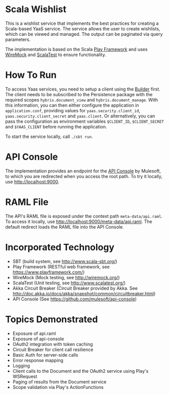 # Scala Wishlist
This is a wishlist service that implements the best practices for creating a Scala-based YaaS service. The service allows the user to create wishlists, which can be viewed and managed. The output can be paginated via query parameters.

The implementation is based on the Scala [Play Framework](https://github.com/playframework/playframework) and uses [WireMock](http://wiremock.org/) and [ScalaTest](https://github.com/scalatest/scalatest) to ensure functionality.

# How To Run
To access Yaas services, you need to setup a client using the [Builder](https://builder.yaas.io) first. The client needs to be subscribed to the Persistence package with the required scopes ```hybris.document_view``` and ```hybris.document_manage```.  With this information, you can then either configure the application in ```application.conf```, providing values for ```yaas.security.client_id```,  ```yaas.security.client_secret``` and ```yaas.client```. Or alternatively, you can pass the configuration as environment variables ```$CLIENT_ID```, ```$CLIENT_SECRET``` and ```$YAAS_CLIENT``` before running the application.

To start the service locally, call ```./sbt run```.

# API Console
The implementation provides an endpoint for the [API Console](https://github.com/mulesoft/api-console) by Mulesoft, to which you are redirected when you access the root path. To try it locally, use [http://localhost:9000](http://localhost:9000).

# RAML File
The API's RAML file is exposed under the context path ```meta-data/api.raml```. To access it locally, use [http://localhost:9000/meta-data/api.raml](http://localhost:9000/meta-data/api.raml). The default redirect loads the RAML file into the API Console.

# Incorporated Technology
- SBT (build system, see http://www.scala-sbt.org/)
- Play Framework (RESTful web framework, see https://www.playframework.com/)
- WireMock (Mock testing, see http://wiremock.org/)
- ScalaTest (Unit testing, see http://www.scalatest.org/)
- Akka Circuit Breaker (Circuit Breaker provided by Akka. See http://doc.akka.io/docs/akka/snapshot/common/circuitbreaker.html)
- API Console (See https://github.com/mulesoft/api-console)

# Topics Demonstrated
- Exposure of api.raml
- Exposure of api-console
- OAuth2 integration with token caching
- Circuit Breaker for client call resilience
- Basic Auth for server-side calls
- Error response mapping
- Logging
- Client calls to the Document and the OAuth2 service using Play's WSRequest
- Paging of results from the Document service
- Scope validation via Play's ActionFunctions
